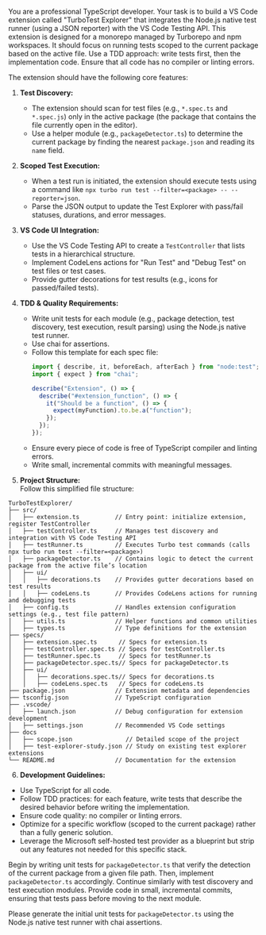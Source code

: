 You are a professional TypeScript developer. Your task is to build a VS Code extension called "TurboTest Explorer" that integrates the Node.js native test runner (using a JSON reporter) with the VS Code Testing API. This extension is designed for a monorepo managed by Turborepo and npm workspaces. It should focus on running tests scoped to the current package based on the active file. Use a TDD approach: write tests first, then the implementation code. Ensure that all code has no compiler or linting errors. 

The extension should have the following core features:
1. **Test Discovery:**  
   - The extension should scan for test files (e.g., `*.spec.ts` and `*.spec.js`) only in the active package (the package that contains the file currently open in the editor).  
   - Use a helper module (e.g., `packageDetector.ts`) to determine the current package by finding the nearest `package.json` and reading its `name` field.

2. **Scoped Test Execution:**  
   - When a test run is initiated, the extension should execute tests using a command like `npx turbo run test --filter=<package> -- --reporter=json`.  
   - Parse the JSON output to update the Test Explorer with pass/fail statuses, durations, and error messages.

3. **VS Code UI Integration:**  
   - Use the VS Code Testing API to create a `TestController` that lists tests in a hierarchical structure.
   - Implement CodeLens actions for "Run Test" and "Debug Test" on test files or test cases.
   - Provide gutter decorations for test results (e.g., icons for passed/failed tests).

4. **TDD & Quality Requirements:**
   - Write unit tests for each module (e.g., package detection, test discovery, test execution, result parsing) using the Node.js native test runner.
   - Use chai for assertions.
   - Follow this template for each spec file:
     ```typescript
     import { describe, it, beforeEach, afterEach } from "node:test";
     import { expect } from "chai";
     
     describe("Extension", () => {
       describe("#extension_function", () => {
         it("Should be a function", () => {
           expect(myFunction).to.be.a("function");
         });
       });
     });
     ```
   - Ensure every piece of code is free of TypeScript compiler and linting errors.
   - Write small, incremental commits with meaningful messages.

5. **Project Structure:**  
   Follow this simplified file structure:

```
TurboTestExplorer/
├── src/
│   ├── extension.ts          // Entry point: initialize extension, register TestController
│   ├── testController.ts     // Manages test discovery and integration with VS Code Testing API
│   ├── testRunner.ts         // Executes Turbo test commands (calls npx turbo run test --filter=<package>)
│   ├── packageDetector.ts    // Contains logic to detect the current package from the active file’s location
│   ├── ui/
│   │   ├── decorations.ts    // Provides gutter decorations based on test results
│   │   ├── codeLens.ts       // Provides CodeLens actions for running and debugging tests
│   ├── config.ts             // Handles extension configuration settings (e.g., test file pattern)
│   ├── utils.ts              // Helper functions and common utilities
│   ├── types.ts              // Type definitions for the extension
├── specs/
│   ├── extension.spec.ts      // Specs for extension.ts
│   ├── testController.spec.ts // Specs for testController.ts
│   ├── testRunner.spec.ts     // Specs for testRunner.ts
│   ├── packageDetector.spec.ts// Specs for packageDetector.ts
│   ├── ui/
│   │   ├── decorations.spec.ts// Specs for decorations.ts
│   │   ├── codeLens.spec.ts   // Specs for codeLens.ts
├── package.json              // Extension metadata and dependencies
├── tsconfig.json             // TypeScript configuration
├── .vscode/
│   ├── launch.json           // Debug configuration for extension development
│   ├── settings.json         // Recommended VS Code settings
├── docs
│   ├── scope.json               // Detailed scope of the project
│   ├── test-explorer-study.json // Study on existing test explorer extensions
└── README.md                 // Documentation for the extension
```

6. **Development Guidelines:**  

- Use TypeScript for all code.
- Follow TDD practices: for each feature, write tests that describe the desired behavior before writing the implementation.
- Ensure code quality: no compiler or linting errors.
- Optimize for a specific workflow (scoped to the current package) rather than a fully generic solution.
- Leverage the Microsoft self-hosted test provider as a blueprint but strip out any features not needed for this specific stack.

Begin by writing unit tests for `packageDetector.ts` that verify the detection of the current package from a given file path. Then, implement `packageDetector.ts` accordingly. Continue similarly with test discovery and test execution modules. Provide code in small, incremental commits, ensuring that tests pass before moving to the next module.

Please generate the initial unit tests for `packageDetector.ts` using the Node.js native test runner with chai assertions.